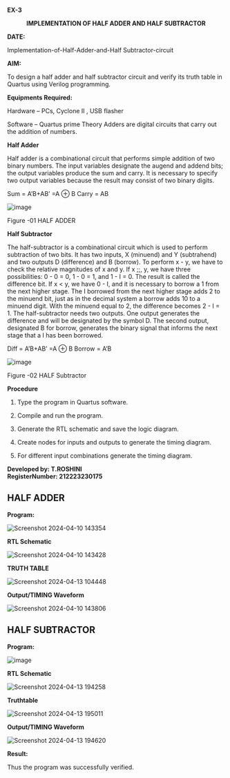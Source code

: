 **EX-3**

<p align='center'> <b>IMPLEMENTATION OF HALF ADDER AND HALF SUBTRACTOR</b>   
 
**DATE:** 

Implementation-of-Half-Adder-and-Half Subtractor-circuit

**AIM:**

To design a half adder and half subtractor circuit and verify its truth table in Quartus using Verilog programming.

**Equipments Required:**

Hardware – PCs, Cyclone II , USB flasher 

Software – Quartus prime Theory Adders are digital circuits that carry out the addition of numbers.

**Half Adder**

Half adder is a combinational circuit that performs simple addition of two binary numbers. The input variables designate the augend and addend bits; the output variables produce the sum and carry. It is necessary to specify two output variables because the result may consist of two binary digits.

Sum = A’B+AB’ =A ⊕ B Carry = AB

![image](https://github.com/naavaneetha/HALF_ADDER_SUBTRACTOR/assets/154305477/bd4a0b2c-cdbc-4184-ab08-81578f121e1f)

Figure -01 HALF ADDER

**Half Subtractor**

The half-subtractor is a combinational circuit which is used to perform subtraction of two bits. It has two inputs, X (minuend) and Y (subtrahend) and two outputs D (difference) and B (borrow). To perform x - y, we have to check the relative magnitudes of x and y. If x ;;, y, we have three possibilities: 0 - 0 = 0, 1 - 0 = 1, and 1 - I = 0. The result is called the difference bit. If x < y, we have 0 - I, and it is necessary to borrow a 1 from the next higher stage. The I borrowed from the next higher stage adds 2 to the minuend bit, just as in the decimal system a borrow adds 10 to a minuend digit. With the minuend equal to 2, the difference becomes 2 - I = 1. The half-subtractor needs two outputs. One output generates the difference and will be designated by the symbol D. The second output, designated B for borrow, generates the binary signal that informs the next stage that a I has been borrowed. 

Diff = A’B+AB’ =A ⊕ B
Borrow = A’B

 ![image](https://github.com/naavaneetha/HALF_ADDER_SUBTRACTOR/assets/154305477/d76b099c-513f-4e7c-843a-e2fd028a531a)

Figure -02 HALF Subtractor

**Procedure**

1.	Type the program in Quartus software.

2.	Compile and run the program.

3.	Generate the RTL schematic and save the logic diagram.

4.	Create nodes for inputs and outputs to generate the timing diagram.

5.	For different input combinations generate the timing diagram.

**Developed by: T.ROSHINI**  
**RegisterNumber: 212223230175** 

## HALF ADDER

**Program:**

![Screenshot 2024-04-10 143354](https://github.com/subha-shinibalasubramanian/HALF_ADDER_SUBTRACTOR/assets/164154478/82aece4f-e139-4bad-af63-906f0742b36d)


**RTL Schematic**

![Screenshot 2024-04-10 143428](https://github.com/subha-shinibalasubramanian/HALF_ADDER_SUBTRACTOR/assets/164154478/1421594b-45b8-401c-9303-ea64f02acc25)

**TRUTH TABLE**

![Screenshot 2024-04-13 104448](https://github.com/subha-shinibalasubramanian/HALF_ADDER_SUBTRACTOR/assets/164154478/802e05ee-9412-4b58-a95c-2104c3725edc)

**Output/TIMING Waveform**

![Screenshot 2024-04-10 143806](https://github.com/subha-shinibalasubramanian/HALF_ADDER_SUBTRACTOR/assets/164154478/22bde68d-0052-4ec7-9e53-855664b79963)

## HALF SUBTRACTOR

**Program:**

![image](https://github.com/subha-shinibalasubramanian/HALF_ADDER_SUBTRACTOR/assets/164154478/49669bce-5d04-4f25-bb4f-cbb793a72320)

**RTL Schematic**

![Screenshot 2024-04-13 194258](https://github.com/subha-shinibalasubramanian/HALF_ADDER_SUBTRACTOR/assets/164154478/1386d1b9-e29a-416a-9ab4-48772f1a3371)

**Truthtable**

![Screenshot 2024-04-13 195011](https://github.com/subha-shinibalasubramanian/HALF_ADDER_SUBTRACTOR/assets/164154478/bd1bc86e-0fe1-4aeb-b83d-f769277ba7ac)

**Output/TIMING Waveform**

![Screenshot 2024-04-13 194620](https://github.com/subha-shinibalasubramanian/HALF_ADDER_SUBTRACTOR/assets/164154478/4e23946b-b66f-4656-8ba4-bf8ff63c43fd)

**Result:**

Thus the program was successfully verified.
